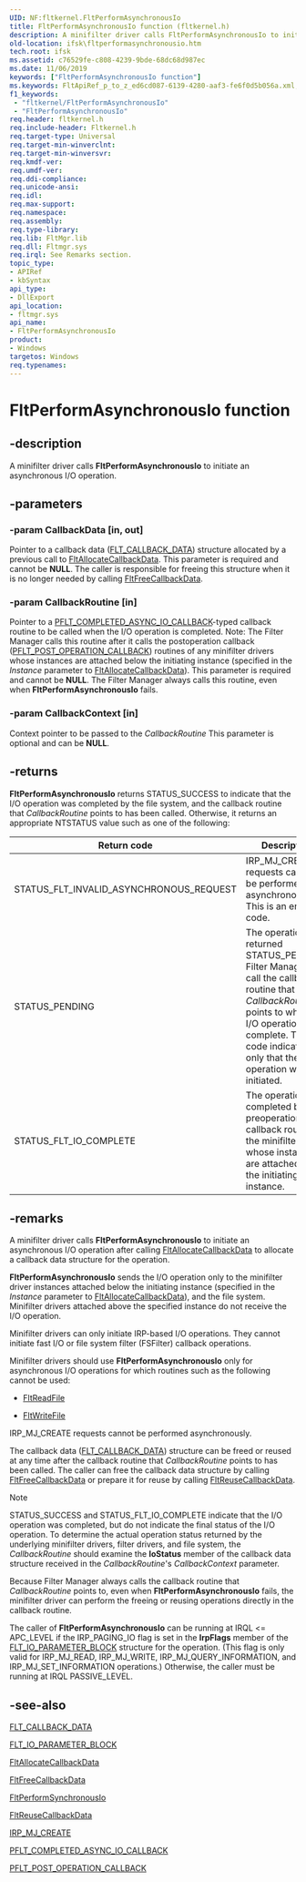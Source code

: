 ```yaml
---
UID: NF:fltkernel.FltPerformAsynchronousIo
title: FltPerformAsynchronousIo function (fltkernel.h)
description: A minifilter driver calls FltPerformAsynchronousIo to initiate an asynchronous I/O operation.
old-location: ifsk\fltperformasynchronousio.htm
tech.root: ifsk
ms.assetid: c76529fe-c808-4239-9bde-68dc68d987ec
ms.date: 11/06/2019
keywords: ["FltPerformAsynchronousIo function"]
ms.keywords: FltApiRef_p_to_z_ed6cd087-6139-4280-aaf3-fe6f0d5b056a.xml, FltPerformAsynchronousIo, FltPerformAsynchronousIo function [Installable File System Drivers], fltkernel/FltPerformAsynchronousIo, ifsk.fltperformasynchronousio
f1_keywords:
 - "fltkernel/FltPerformAsynchronousIo"
 - "FltPerformAsynchronousIo"
req.header: fltkernel.h
req.include-header: Fltkernel.h
req.target-type: Universal
req.target-min-winverclnt: 
req.target-min-winversvr: 
req.kmdf-ver: 
req.umdf-ver: 
req.ddi-compliance: 
req.unicode-ansi: 
req.idl: 
req.max-support: 
req.namespace: 
req.assembly: 
req.type-library: 
req.lib: FltMgr.lib
req.dll: Fltmgr.sys
req.irql: See Remarks section.
topic_type:
- APIRef
- kbSyntax
api_type:
- DllExport
api_location:
- fltmgr.sys
api_name:
- FltPerformAsynchronousIo
product:
- Windows
targetos: Windows
req.typenames: 
---
```


# FltPerformAsynchronousIo function

## -description

A minifilter driver calls **FltPerformAsynchronousIo** to initiate an asynchronous I/O operation.

## -parameters

### -param CallbackData [in, out]

Pointer to a callback data ([FLT_CALLBACK_DATA](https://docs.microsoft.com/windows-hardware/drivers/ddi/fltkernel/ns-fltkernel-_flt_callback_data)) structure allocated by a previous call to [FltAllocateCallbackData](https://docs.microsoft.com/windows-hardware/drivers/ddi/fltkernel/nf-fltkernel-fltallocatecallbackdata). This parameter is required and cannot be **NULL**. The caller is responsible for freeing this structure when it is no longer needed by calling [FltFreeCallbackData](https://docs.microsoft.com/windows-hardware/drivers/ddi/fltkernel/nf-fltkernel-fltfreecallbackdata).

### -param CallbackRoutine [in]

Pointer to a [PFLT_COMPLETED_ASYNC_IO_CALLBACK](https://docs.microsoft.com/windows-hardware/drivers/ddi/fltkernel/nc-fltkernel-pflt_completed_async_io_callback)-typed callback routine to be called when the I/O operation is completed. Note: The Filter Manager calls this routine after it calls the postoperation callback ([PFLT_POST_OPERATION_CALLBACK](https://docs.microsoft.com/windows-hardware/drivers/ddi/fltkernel/nc-fltkernel-pflt_post_operation_callback)) routines of any minifilter drivers whose instances are attached below the initiating instance (specified in the *Instance* parameter to [FltAllocateCallbackData](https://docs.microsoft.com/windows-hardware/drivers/ddi/fltkernel/nf-fltkernel-fltallocatecallbackdata)). This parameter is required and cannot be **NULL**. The Filter Manager always calls this routine, even when **FltPerformAsynchronousIo** fails.

### -param CallbackContext [in]

Context pointer to be passed to the *CallbackRoutine* This parameter is optional and can be **NULL**.

## -returns

**FltPerformAsynchronousIo** returns STATUS_SUCCESS to indicate that the I/O operation was completed by the file system, and the callback routine that *CallbackRoutine* points to has been called. Otherwise, it returns an appropriate NTSTATUS value such as one of the following:

| Return code | Description |
| ----------- | ----------- |
| STATUS_FLT_INVALID_ASYNCHRONOUS_REQUEST | IRP_MJ_CREATE requests cannot be performed asynchronously. This is an error code. |
| STATUS_PENDING | The operation returned STATUS_PENDING. Filter Manager will call the callback routine that *CallbackRoutine* points to when the I/O operation is complete. This code indicates only that the operation was initiated. |
| STATUS_FLT_IO_COMPLETE | The operation was completed by the preoperation callback routine of the minifilter driver whose instances are attached below the initiating instance. |

## -remarks

A minifilter driver calls **FltPerformAsynchronousIo** to initiate an asynchronous I/O operation after calling [FltAllocateCallbackData](https://docs.microsoft.com/windows-hardware/drivers/ddi/fltkernel/nf-fltkernel-fltallocatecallbackdata) to allocate a callback data structure for the operation.

**FltPerformAsynchronousIo** sends the I/O operation only to the minifilter driver instances attached below the initiating instance (specified in the *Instance* parameter to [FltAllocateCallbackData](https://docs.microsoft.com/windows-hardware/drivers/ddi/fltkernel/nf-fltkernel-fltallocatecallbackdata)), and the file system. Minifilter drivers attached above the specified instance do not receive the I/O operation.

Minifilter drivers can only initiate IRP-based I/O operations. They cannot initiate fast I/O or file system filter (FSFilter) callback operations.

Minifilter drivers should use **FltPerformAsynchronousIo** only for asynchronous I/O operations for which routines such as the following cannot be used:

- [FltReadFile](https://docs.microsoft.com/windows-hardware/drivers/ddi/fltkernel/nf-fltkernel-fltreadfile)

- [FltWriteFile](https://docs.microsoft.com/windows-hardware/drivers/ddi/fltkernel/nf-fltkernel-fltwritefile)

IRP_MJ_CREATE requests cannot be performed asynchronously.

The callback data ([FLT_CALLBACK_DATA](https://docs.microsoft.com/windows-hardware/drivers/ddi/fltkernel/ns-fltkernel-_flt_callback_data)) structure can be freed or reused at any time after the callback routine that *CallbackRoutine* points to has been called. The caller can free the callback data structure by calling [FltFreeCallbackData](https://docs.microsoft.com/windows-hardware/drivers/ddi/fltkernel/nf-fltkernel-fltfreecallbackdata) or prepare it for reuse by calling [FltReuseCallbackData](https://docs.microsoft.com/windows-hardware/drivers/ddi/fltkernel/nf-fltkernel-fltreusecallbackdata).

> [!NOTE]
> STATUS_SUCCESS and STATUS_FLT_IO_COMPLETE indicate that the I/O operation was completed, but do not indicate the final status of the I/O operation. To determine the actual operation status returned by the underlying minifilter drivers, filter drivers, and file system, the *CallbackRoutine* should examine the **IoStatus** member of the callback data structure received in the *CallbackRoutine*'s *CallbackContext* parameter.
>
> Because Filter Manager always calls the callback routine that *CallbackRoutine* points to, even when **FltPerformAsynchronousIo** fails, the minifilter driver can perform the freeing or reusing operations directly in the callback routine.

The caller of **FltPerformAsynchronousIo** can be running at IRQL <= APC_LEVEL if the IRP_PAGING_IO flag is set in the **IrpFlags** member of the [FLT_IO_PARAMETER_BLOCK](https://docs.microsoft.com/windows-hardware/drivers/ddi/fltkernel/ns-fltkernel-_flt_io_parameter_block) structure for the operation. (This flag is only valid for IRP_MJ_READ, IRP_MJ_WRITE, IRP_MJ_QUERY_INFORMATION, and IRP_MJ_SET_INFORMATION operations.) Otherwise, the caller must be running at IRQL PASSIVE_LEVEL.

## -see-also

[FLT_CALLBACK_DATA](https://docs.microsoft.com/windows-hardware/drivers/ddi/fltkernel/ns-fltkernel-_flt_callback_data)

[FLT_IO_PARAMETER_BLOCK](https://docs.microsoft.com/windows-hardware/drivers/ddi/fltkernel/ns-fltkernel-_flt_io_parameter_block)

[FltAllocateCallbackData](https://docs.microsoft.com/windows-hardware/drivers/ddi/fltkernel/nf-fltkernel-fltallocatecallbackdata)

[FltFreeCallbackData](https://docs.microsoft.com/windows-hardware/drivers/ddi/fltkernel/nf-fltkernel-fltfreecallbackdata)

[FltPerformSynchronousIo](https://docs.microsoft.com/windows-hardware/drivers/ddi/fltkernel/nf-fltkernel-fltperformsynchronousio)

[FltReuseCallbackData](https://docs.microsoft.com/windows-hardware/drivers/ddi/fltkernel/nf-fltkernel-fltreusecallbackdata)

[IRP_MJ_CREATE](https://docs.microsoft.com/windows-hardware/drivers/ifs/irp-mj-create)

[PFLT_COMPLETED_ASYNC_IO_CALLBACK](https://docs.microsoft.com/windows-hardware/drivers/ddi/fltkernel/nc-fltkernel-pflt_completed_async_io_callback)

[PFLT_POST_OPERATION_CALLBACK](https://docs.microsoft.com/windows-hardware/drivers/ddi/fltkernel/nc-fltkernel-pflt_post_operation_callback)
